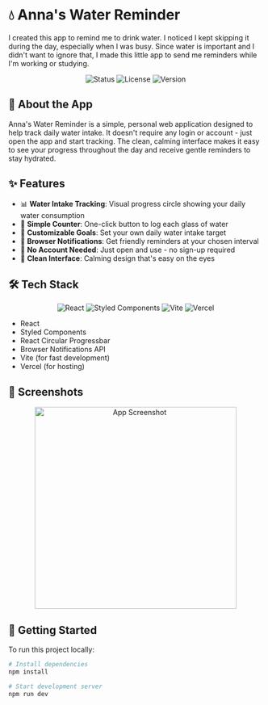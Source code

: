 # 💧 Anna's Water Reminder

I created this app to remind me to drink water. I noticed I kept skipping it during the day, especially when I was busy. Since water is important and I didn't want to ignore that, I made this little app to send me reminders while I'm working or studying.

<div align="center">
  <img src="https://img.shields.io/badge/status-active-success.svg" alt="Status" />
  <img src="https://img.shields.io/badge/license-MIT-blue.svg" alt="License" />
  <img src="https://img.shields.io/badge/version-1.0-brightgreen.svg" alt="Version" />
</div>

## 🌊 About the App

Anna's Water Reminder is a simple, personal web application designed to help track daily water intake. It doesn't require any login or account - just open the app and start tracking. The clean, calming interface makes it easy to see your progress throughout the day and receive gentle reminders to stay hydrated.

## ✨ Features

- 📊 **Water Intake Tracking**: Visual progress circle showing your daily water consumption
- 🔘 **Simple Counter**: One-click button to log each glass of water
- 🎯 **Customizable Goals**: Set your own daily water intake target
- 🔔 **Browser Notifications**: Get friendly reminders at your chosen interval
- 🚫 **No Account Needed**: Just open and use - no sign-up required
- 🎨 **Clean Interface**: Calming design that's easy on the eyes

## 🛠️ Tech Stack

<div align="center">
  <img src="https://img.shields.io/badge/React-20232A?style=for-the-badge&logo=react&logoColor=61DAFB" alt="React" />
  <img src="https://img.shields.io/badge/styled--components-DB7093?style=for-the-badge&logo=styled-components&logoColor=white" alt="Styled Components" />
  <img src="https://img.shields.io/badge/Vite-B73BFE?style=for-the-badge&logo=vite&logoColor=FFD62E" alt="Vite" />
  <img src="https://img.shields.io/badge/Vercel-000000?style=for-the-badge&logo=vercel&logoColor=white" alt="Vercel" />
</div>

- React
- Styled Components
- React Circular Progressbar
- Browser Notifications API
- Vite (for fast development)
- Vercel (for hosting)

## 📸 Screenshots

<div align="center">
  <img src="screenshot.png" alt="App Screenshot" width="400px" />
</div>

## 🚀 Getting Started

To run this project locally:

```bash
# Install dependencies
npm install

# Start development server
npm run dev
```
